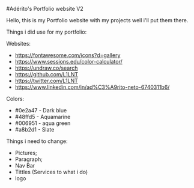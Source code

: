 #Adérito's Portfolio website V2

Hello, this is my Portfolio website with my projects well i'll put them there.

Things i did use for my portfolio:

Websites:
- https://fontawesome.com/icons?d=gallery
- https://www.sessions.edu/color-calculator/
- https://undraw.co/search
- https://github.com/L1LNT
- https://twitter.com/L1LNT
- https://www.linkedin.com/in/ad%C3%A9rito-neto-6740311b6/

Colors:
- #0e2a47 - Dark blue
- #48ffd5 - Aquamarine
- #006951 - aqua green
- #a8b2d1 - Slate

Things i need to change:

- Pictures;
- Paragraph;
- Nav Bar
- Tittles (Services to what i do)
- logo

